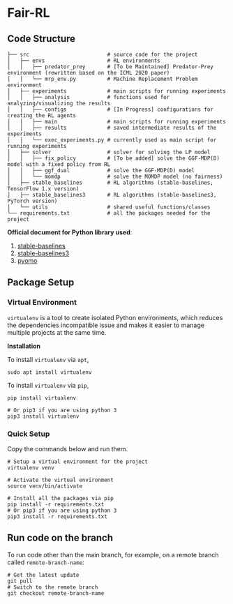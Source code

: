# Fair-RL

## Code Structure

```buildoutcfg
├── src                         # source code for the project
│   ├── envs                    # RL environments
│   │   ├── predator_prey       # [To be Maintained] Predator-Prey environment (rewritten based on the ICML 2020 paper)
│   │   └── mrp_env.py          # Machine Replacement Problem environment
│   ├── experiments             # main scripts for running experiments
│   │   ├── analysis            # functions used for analyzing/visualizing the results
│   │   ├── configs             # [In Progress] configurations for creating the RL agents
│   │   ├── main                # main scripts for running experiments
│   │   ├── results             # saved intermediate results of the experiments
│   │   └── exec_experiments.py # currently used as main script for running experiments
│   ├── solver                  # solver for solving the LP model
│   │   ├── fix_policy          # [To be added] solve the GGF-MDP(D) model with a fixed policy from RL
│   │   ├── ggf_dual            # solve the GGF-MDP(D) model
│   │   └── momdp               # solve the MOMDP model (no fairness)
│   ├── stable_baselines        # RL algorithms (stable-baselines, TensorFlow 1.x version)
│   ├── stable_baselines3       # RL algorithms (stable-baselines3, PyTorch version)
│   └── utils                   # shared useful functions/classes
└── requirements.txt            # all the packages needed for the project
```

**Official document for Python library used**:
1. [stable-baselines](https://stable-baselines.readthedocs.io/en/master/index.html)
2. [stable-baselines3](https://stable-baselines3.readthedocs.io/en/master/)
3. [pyomo](http://www.pyomo.org/)


## Package Setup

### Virtual Environment

`virtualenv` is a tool to create isolated Python environments, which reduces the dependencies
incompatible issue and makes it easier to manage multiple projects at the same time.

**Installation**

To install `virtualenv` via `apt`,

```
sudo apt install virtualenv
```

To install `virtualenv` via `pip`,

```
pip install virtualenv

# Or pip3 if you are using python 3
pip3 install virtualenv
```

### Quick Setup
Copy the commands below and run them.

```
# Setup a virtual environment for the project
virtualenv venv

# Activate the virtual environment
source venv/bin/activate

# Install all the packages via pip
pip install -r requirements.txt
# Or pip3 if you are using python 3
pip3 install -r requirements.txt
```

## Run code on the branch

To run code other than the main branch, for example, on a remote branch called `remote-branch-name`:
```
# Get the latest update
git pull
# Switch to the remote branch
git checkout remote-branch-name
```
